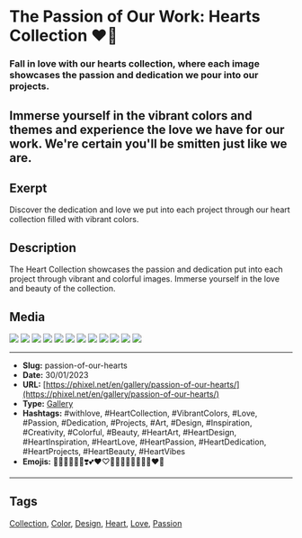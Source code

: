 # The Passion of Our Work: Hearts Collection ❤️‍🔥
### Fall in love with our hearts collection, where each image showcases the passion and dedication we pour into our projects.
Immerse yourself in the vibrant colors and themes and experience the love we have for our work. We're certain you'll be smitten just like we are.
------------
## Exerpt
Discover the dedication and love we put into each project through our heart collection filled with vibrant colors.
## Description
The Heart Collection showcases the passion and dedication put into each project through vibrant and colorful images. Immerse yourself in the love and beauty of the collection.
## Media
<img src="media/4b95bf08/heart-planet.jpg" loading="lazy">
<img src="media/a2aecbee/heart-crissalyss.jpg" loading="lazy">
<img src="media/291467da/heart-jing-jang.jpg" loading="lazy">
<img src="media/8fe52bfc/heart-cyber.jpg" loading="lazy">
<img src="media/3431be52/heart-universe.jpg" loading="lazy">
<img src="media/05f4f466/heart-white.jpg" loading="lazy">
<img src="media/fbc3d298/heart-float.jpg" loading="lazy">
<img src="media/c3b83d0a/heart-black.jpg" loading="lazy">
<img src="media/1c1d1fb3/heart-veins.jpg" loading="lazy">
<img src="media/ece90aa9/heart-autum.jpg" loading="lazy">
<img src="media/9e56fb15/heart-pets.jpg" loading="lazy">
<img src="media/49eaca53/heart-birds.jpg" loading="lazy">

------------
- **Slug:** passion-of-our-hearts
- **Date:** 30/01/2023
- **URL:** [https://phixel.net/en/gallery/passion-of-our-hearts/](https://phixel.net/en/gallery/passion-of-our-hearts/)
- **Type:** [Gallery](#gallery)
- **Hashtags:** #withlove, #HeartCollection, #VibrantColors, #Love, #Passion, #Dedication, #Projects, #Art, #Design, #Inspiration, #Creativity, #Colorful, #Beauty, #HeartArt, #HeartDesign, #HeartInspiration, #HeartLove, #HeartPassion, #HeartDedication, #HeartProjects, #HeartBeauty, #HeartVibes
- **Emojis:** 💖💗🥰💞💜💓❣️💕❤️♡💙😍💚💚💛🤍💞🧡❤️‍🔥

------------
## Tags
[Collection](#collection), [Color](#color), [Design](#design), [Heart](#heart), [Love](#love), [Passion](#passion)
